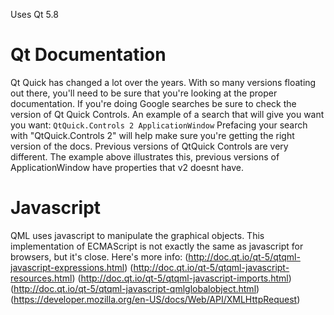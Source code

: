 Uses Qt 5.8

# Qt Documentation

Qt Quick has changed a lot over the years. With so many versions floating out there, you'll need to be sure that you're looking at the proper documentation. If you're doing Google searches be sure to check the version of Qt Quick Controls. An example of a search that will give you want you want:
`QtQuick.Controls 2 ApplicationWindow`
Prefacing your search with "QtQuick.Controls 2" will help make sure you're getting the right version of the docs. Previous versions of QtQuick Controls are very different. The example above illustrates this, previous versions of ApplicationWindow have properties that v2 doesnt have.

# Javascript

QML uses javascript to manipulate the graphical objects. This implementation of ECMAScript is not exactly the same as javascript for browsers, but it's close. Here's more info:
(http://doc.qt.io/qt-5/qtqml-javascript-expressions.html)
(http://doc.qt.io/qt-5/qtqml-javascript-resources.html)
(http://doc.qt.io/qt-5/qtqml-javascript-imports.html)
(http://doc.qt.io/qt-5/qtqml-javascript-qmlglobalobject.html)
(https://developer.mozilla.org/en-US/docs/Web/API/XMLHttpRequest)